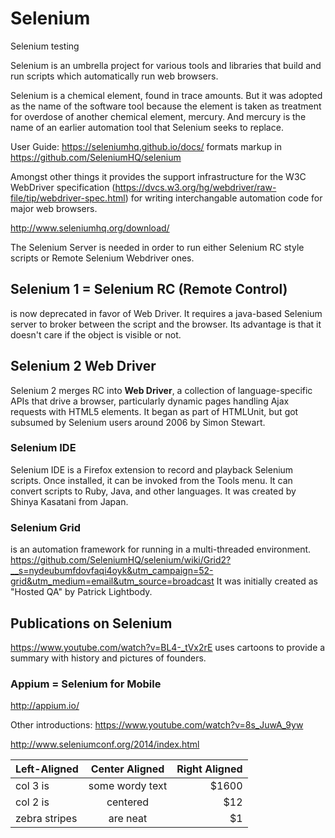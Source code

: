 # Selenium
Selenium testing

Selenium is an umbrella project for various tools and libraries that build and run 
scripts which automatically run web browsers.

Selenium is a chemical element, found in trace amounts.
But it was adopted as the name of the software tool
because the element is taken as treatment for overdose of another chemical element, mercury.
And mercury is the name of an earlier automation tool that Selenium seeks to replace.

User Guide: https://seleniumhq.github.io/docs/
formats markup in https://github.com/SeleniumHQ/selenium

Amongst other things it provides the support infrastructure for the W3C WebDriver specification
(https://dvcs.w3.org/hg/webdriver/raw-file/tip/webdriver-spec.html) 
for writing interchangable automation code for major web browsers.

http://www.seleniumhq.org/download/

The Selenium Server is needed in order to run either Selenium RC style scripts or Remote Selenium Webdriver ones. 
## Selenium 1 = Selenium RC (Remote Control)
is now deprecated in favor of Web Driver.
It requires a java-based Selenium server to broker between the script and the browser.
Its advantage is that it doesn't care if the object is visible or not.

## Selenium 2 Web Driver

Selenium 2 merges RC into **Web Driver**,
a collection of language-specific APIs that drive a browser, particularly dynamic pages handling Ajax requests
with HTML5 elements. It began as part of HTMLUnit, but got subsumed by Selenium users
around 2006 by Simon Stewart.

### Selenium IDE
Selenium IDE is a Firefox extension to record and playback Selenium scripts.
Once installed, it can be invoked from the Tools menu.
It can convert scripts to Ruby, Java, and other languages.
It was created by Shinya Kasatani from Japan.

### Selenium Grid
is an automation framework for running in a multi-threaded environment.
https://github.com/SeleniumHQ/selenium/wiki/Grid2?__s=nydeubumfdovfaqi4oyk&utm_campaign=52-grid&utm_medium=email&utm_source=broadcast
It was initially created as "Hosted QA" by Patrick Lightbody.

## Publications on Selenium

https://www.youtube.com/watch?v=BL4-_tVx2rE
uses cartoons to provide a summary with history and pictures of founders.

### Appium = Selenium for Mobile

http://appium.io/

Other introductions:
https://www.youtube.com/watch?v=8s_JuwA_9yw


http://www.seleniumconf.org/2014/index.html

| Left-Aligned  | Center Aligned  | Right Aligned |
| :------------ |:---------------:| -----:|
| col 3 is      | some wordy text | $1600 |
| col 2 is      | centered        |   $12 |
| zebra stripes | are neat        |    $1 |

